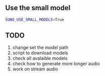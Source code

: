 # 

## Use the small model

```bash
SUNO_USE_SMALL_MODELS=True
```

## TODO

1. change set the model path
2. script to download models
3. check all avalaible models
4. check how to generate more longer audio
5. work on stream audio